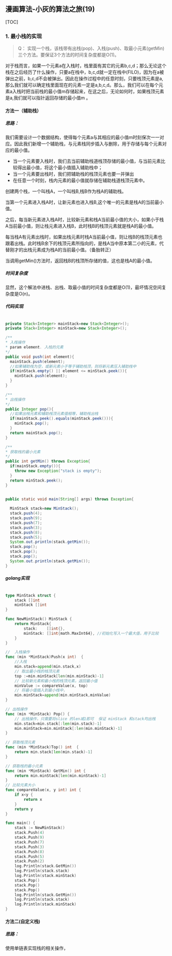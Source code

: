 ## 漫画算法-小灰的算法之旅(19)

[TOC]

### 1. 最小栈的实现

>Q： 实现一个栈，该栈带有出栈(pop)、入栈(push)、取最小元素(getMin)三个方法。要保证3个方法的时间复杂度都是O(1)。

对于栈而言，如果一个元素a在入栈时，栈里面有其它的元素b,c,d；那么无论这个栈在之后经历了什么操作，只要a在栈中，b,c,d就一定在栈中(FILO)，因为在a被弹出之前，b,c,d不会被弹出。因此在操作过程中的任意时刻，只要栈顶元素是a,那么我们就可以确定栈里面现在的元素一定是a,b,c,d。那么，我们可以在每个元素a入栈时把当前栈的最小值m存储起来，在这之后，无论如何时，如果栈顶元素是a,我们就可以指针返回存储的最小值m 。

#### 方法一（辅助栈）

##### 思路：

我们需要设计一个数据结构，使得每个元素a与其相应的最小值m时刻保次一一对应。因此我们新增一个辅助栈，与元素栈同步插入与删除，用于存储与每个元素对应的最小值。

* 当一个元素要入栈时，我们去当前辅助栈道栈顶存储的最小值，与当前元素比较得出最小值，将这个最小值插入辅助栈中；
* 当一个元素要出栈时，我们把辅助栈的栈顶元素也要一并弹出
* 在任意一个时刻，栈内元素的最小值就存储在辅助栈道栈顶元素中。



创建两个栈，一个叫栈A，一个叫栈B,栈B作为栈A的辅助栈。



当第一个元素进入栈A时，让新元素也进入栈B,这个唯一的元素是栈A的当前最小值。



之后，每当新元素进入栈A时，比较新元素和栈A当前最小值的大小，如果小于栈A当前最小值，则让栈元素进入栈B，此时栈B的栈顶元素就是栈A的最小值。



每当栈A有元素出栈时，如果出栈元素时栈A当前最小值，则让栈B的栈顶元素也跟着出栈。此时栈B余下的栈顶元素所指向的，是栈A当中原本第二小的元素，代替刚才的出栈元素成为栈A的当前最小值。（备胎转正）



当调用getMin()方法时，返回栈B的栈顶所存储的值，这也是栈A的最小值。

##### 时间复杂度

显然，这个解法中进栈、出栈、取最小值的时间复杂度都是O(1)，最坏情况空间复杂度是O(n)。

##### 代码实现

```java

private Stack<Integer> mainStack=new Stack<Integer>();
private Stack<Integer> minStack=new Stack<Integer>();

/**
* 入栈操作
* param element. 入栈的元素
*/
public void push(int element){
  mainStack.push(element);
  //如果辅助栈为空，或新元素小于等于辅助栈顶，则将新元素压入辅助栈中
  if(minStack.empty() || element <= minStack.peek()){
    minStack.push(element);
  }
}

/** 
* 出栈操作
*/
public Integer pop(){
  //如果出栈元素和辅助栈顶元素值相等，辅助栈出栈
  if(mainStack.peek().equals(minStack.peek())){
    minStack.pop();
  }
  return mainStack.pop();
}

/**
* 获取栈的最小元素
*/
public int getMin() throws Exception{
  if(mainStack.empty()){
    throw new Exception("stack is empty");
  }
  return minStack.peek();
}


public static void main(String[] args) throws Exception{
  
  MinStack stack=new MinStack();
  stack.push(4);
  stack.push(9);
  stack.push(7);
  stack.push(3);
  stack.push(8);
  stack.push(5);
  System.out.println(stack.getMin());
  stack.pop();
  stack.pop();
  stack.pop();
  System.out.println(stack.getMin());
}
```

##### golang实现

```go

type MinStack struct {
	stack []int
	minStack []int
}

func NewMinStack() MinStack {
	return MinStack{
		stack:    []int{},
		minStack: []int{math.MaxInt64}, //初始化写入一个最大值，用于比较
	}
}

//  入栈操作
func (min *MinStack)Push(x int)  {
	//入栈
	min.stack=append(min.stack,x)
	// 取出最小栈的栈顶元素
	top :=min.minStack[len(min.minStack)-1]
	// 比较新元素和最小栈的栈顶元素，返回最小值
	minValue := compareValue(x, top)
	// 将最小值插入到最小栈中，
	min.minStack=append(min.minStack,minValue)
}

// 出栈操作
func (min *MinStack) Pop() {
	// 出栈操作，只需要将slice 的len减1即可  保证 minStack 和stack均出栈
	min.stack=min.stack[:len(min.stack)-1]
	min.minStack=min.minStack[:len(min.minStack)-1]
}

// 获取栈顶元素
func (min *MinStack)Top() int  {
	return min.stack[len(min.stack)-1]
}

// 获取栈的最小元素
func (min *MinStack) GetMin() int {
	return min.minStack[len(min.minStack)-1]
}
// 比较元素大小
func compareValue(x, y int) int {
	if x<y {
		return x
	}
	return y
}

func main() {
	stack := NewMinStack()
	stack.Push(4)
	stack.Push(9)
	stack.Push(7)
	stack.Push(3)
	stack.Push(8)
	stack.Push(5)
	stack.Push(2)
	log.Println(stack.GetMin())
	log.Println(stack.stack)
	log.Println(stack.minStack)
	stack.Pop()
	stack.Pop()
	stack.Pop()
	log.Println(stack.GetMin())
	log.Println(stack.stack)
	log.Println(stack.minStack)
}
```

#### 方法二(自定义栈)

##### 思路：

使用单链表实现栈的相关操作，